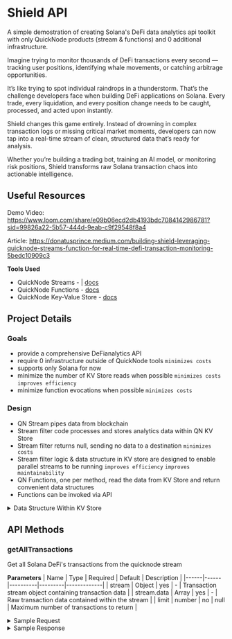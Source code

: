 # Shield API

A simple demostration of creating Solana's DeFi data analytics api toolkit with only QuickNode products (stream & functions) and 0 additional infrastructure.

Imagine trying to monitor thousands of DeFi transactions every second — tracking user positions, identifying whale movements, or catching arbitrage opportunities.

It’s like trying to spot individual raindrops in a thunderstorm. That’s the challenge developers face when building DeFi applications on Solana. Every trade, every liquidation, and every position change needs to be caught, processed, and acted upon instantly.

Shield changes this game entirely. Instead of drowning in complex transaction logs or missing critical market moments, developers can now tap into a real-time stream of clean, structured data that’s ready for analysis.

Whether you’re building a trading bot, training an AI model, or monitoring risk positions, Shield transforms raw Solana transaction chaos into actionable intelligence.

## Useful Resources
Demo Video: https://www.loom.com/share/e09b06ecd2db4193bdc7084142986781?sid=99826a22-5b57-444d-9eab-c9f29548f8a4

Article: https://donatusprince.medium.com/building-shield-leveraging-quicknode-streams-function-for-real-time-defi-transaction-monitoring-5bedc10909c3

**Tools Used**

- QuickNode Streams - | [docs](https://www.quicknode.com/docs/streams/getting-started?utm_source=qn-github&utm_campaign=metrics-api)
- QuickNode Functions -  [docs](https://www.quicknode.com/docs/functions/getting-started?utm_source=qn-github&utm_campaign=metrics-api)
- QuickNode Key-Value Store - [docs](https://www.quicknode.com/docs/key-value-store/getting-started?utm_source=qn-github&utm_campaign=metrics-api)

## Project Details

### Goals

- provide a comprehensive DeFianalytics API
- require 0 infrastructure outside of QuickNode tools `minimizes costs`
- supports only Solana for now
- minimize the number of KV Store reads when possible `minimizes costs` `improves efficiency`
- minimize function evocations when possible `minimizes costs`

### Design

- QN Stream pipes data from blockchain
- Stream filter code processes and stores analytics data within QN KV Store
- Stream filter returns null, sending no data to a destination `minimizes costs`
- Stream filter logic & data structure in KV store are designed to enable parallel streams to be running `improves efficiency` `improves maintainability`
- QN Functions, one per method, read the data from KV Store and return convenient data structures
- Functions can be invoked via API

<details>
  <summary>Data Structure Within KV Store</summary>
</details>

## API Methods

### getAllTransactions

Get all Solana DeFi's transactions from the quicknode stream

**Parameters**
| Name | Type | Required | Default | Description |
|------|------|----------|---------|-------------|
| stream | Object | yes | - | Transaction stream object containing transaction data |
| stream.data | Array | yes | - | Raw transaction data contained within the stream |
| limit | number | no | null | Maximum number of transactions to return |

<details>
<summary>Sample Request</summary>

```bash
curl -X POST "https://api.quicknode.com/functions/rest/v1/functions/ea3c5ff3-81b0-4535-9397-b1cafff84751/call" \
  -H "accept: application/json" \
  -H "Content-Type: application/json" \
  -H "x-api-key: YOUR_API_KEY" \
  -d '{
    "network": "solana-mainnet",
    "user_data": {
      "limit": 100
    }
  }'
```

</details>

<details>
<summary>Sample Response</summary>

```json
{
    "accountChanges": [
      {
        "address": "TokenkegQfeZyiNwAJbNbGKPFXCWuBvf9Ss623VQ5DA",
        "balanceChange": 0
      },
      {
        "address": "7e4saqFjTrVNFgxh4u6EQJHYQzKeV3Wp9T2JDnXzRNYm",
        "balanceChange": 0
      },
      {
        "address": "5Q544fKrFoe6tsEbD7S8EmxGTJYAKtTVhAW5Q5pge4j1",
        "balanceChange": 0
      },
      {
        "address": "AQjfCJru4sghQBCicErMds15m4dmkg3jVC4tk7c5qxkA",
        "balanceChange": 0
      },
      {
        "address": "6CEKRLzqjJaEHvirtGyfrRDqYHYWeJ933VxwrcVi1pbG",
        "balanceChange": 0
      },
      {
        "address": "7KyxcCFZqDnxcaBCYNVQf7gbkW34Gpb4H9YiPn4iKf4J",
        "balanceChange": -1306928053
      },
      {
        "address": "j4N8pcorhRX8KwP6zyjgnBmzMyUwFjyifrmX3n3Umpg",
        "balanceChange": 0
      },
      {
        "address": "srmqPvymJeFKQ4zGQed1GFppgkRHL9kaELCbyksJtPX",
        "balanceChange": 0
      },
      {
        "address": "Ebc56sgSD7rh27rHYZAMgdGojT2JWtTK3ng2Rt6Qhxdv",
        "balanceChange": 0
      },
      {
        "address": "6JQAZ6ZZpWdLC7pJRAgx2dN26vE4JjryvhwBf34FifsY",
        "balanceChange": 0
      },
      {
        "address": "4GXFb44GLqZx5yntYE19dq4vWsQCssKr8UPwe19WyQsE",
        "balanceChange": 0
      },
      {
        "address": "J16RMUWyeg6xtWuKFb8iEPsxVXHC4f1WiCQLtucpKqse",
        "balanceChange": 0
      },
      {
        "address": "B1h74rQHhFRyanohfgtmADGJ571EApHGh8PjdArHC23C",
        "balanceChange": 0
      },
      {
        "address": "28iTwrXTmLXGGXhFT2S2moA3CBHhG1GiLDEWgYuVDKfb",
        "balanceChange": 0
      },
      {
        "address": "DRpaYeN2U9LF9DeCt4joZfJwKNt7epptwekCC2QLEUCd",
        "balanceChange": 0
      },
      {
        "address": "2u1SZw4sLSSiFQcy4AQH9a1rdJ6HP133ZE96cfQ3FWBE",
        "balanceChange": -2039280
      },
      {
        "address": "BvDsmrzaDdtqJtr2pe4BADU2eViqJYz7G7QPNzitu75d",
        "balanceChange": 0
      },
      {
        "address": "HdJ25fEauUh4GFjoxdVjQwMKdfRRrP9nyb1f6xj3qigD",
        "balanceChange": 1300964073
      }
    ],
    "blockSlot": 308943544,
    "instruction": {
      "data": "6SAF3BYcF4JQmG1GbDbMLt7",
      "index": 4
    },
    "lastUpdated": "2024-12-22T07:00:33.997Z",
    "logs": [
      "Program log: Instruction: InitializeAccount",
      "Program log: Instruction: Transfer",
      "Program log: Instruction: Transfer",
      "Program log: Instruction: CloseAccount",
      "Program log: Instruction: CloseAccount"
    ],
    "processedAt": "2024-12-22T07:00:33.997Z",
    "program": "675kPX9MHTjS2zt1qfr1NYHuzeLXfQM9H24wFSUt1Mp8",
    "protocol": "RAYDIUM",
    "subType": "OPEN_BOOK",
    "success": false,
    "timestamp": 1734810724,
    "tokenTransfers": [
      {
        "amount": 326.122211348,
        "decimals": 9,
        "mint": "So11111111111111111111111111111111111111112",
        "owner": "5Q544fKrFoe6tsEbD7S8EmxGTJYAKtTVhAW5Q5pge4j1",
        "rawAmount": "326122211348"
      },
      {
        "amount": 69596155.55726,
        "decimals": 6,
        "mint": "97chgb7EwbGoMtDT2aWZ9MVsujGvxbgaGKZFMbg6pump",
        "owner": "5Q544fKrFoe6tsEbD7S8EmxGTJYAKtTVhAW5Q5pge4j1",
        "rawAmount": "69596155557260"
      },
      {
        "amount": 0,
        "decimals": 9,
        "mint": "So11111111111111111111111111111111111111112",
        "owner": "DRpaYeN2U9LF9DeCt4joZfJwKNt7epptwekCC2QLEUCd",
        "rawAmount": "0"
      },
      {
        "amount": 0,
        "decimals": 6,
        "mint": "97chgb7EwbGoMtDT2aWZ9MVsujGvxbgaGKZFMbg6pump",
        "owner": "DRpaYeN2U9LF9DeCt4joZfJwKNt7epptwekCC2QLEUCd",
        "rawAmount": "0"
      }
    ],
    "transactionId": "2VoHoxTax2HcTfgWruFkDxGHKV5cGyKoGmHXr3XHP4WaGxLRjMJfiv64e2nakUStDxac6sKmFeEr5nx7ha2KVQwi",
    "type": "InitializeAccount",
    "userBalanceChange": 0,
    "userWallet": "5Q544fKrFoe6tsEbD7S8EmxGTJYAKtTVhAW5Q5pge4j1"
  },
```

</details>

<br>
<br>

